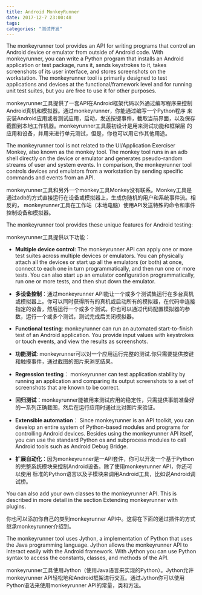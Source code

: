 ```yaml
---
title: Android MonkeyRunner
date: 2017-12-7 23:00:48
tags:
categories: "测试开发"
---
```


The monkeyrunner tool provides an API for writing programs that control an Android device or emulator from outside of 
Android code. With monkeyrunner, you can write a Python program that installs an Android application or test package, 
runs it, sends keystrokes to it, takes screenshots of its user interface, and stores screenshots on the workstation. 
The monkeyrunner tool is primarily designed to test applications and devices at the functional/framework level and for 
running unit test suites, but you are free to use it for other purposes.

monkeyrunner工具提供了一套API在Android框架代码以外通过编写程序来控制Android真机和模拟器。通过monkeyrunner，你能通过编写一个Python程序
来安装Android应用或者测试应用，启动，发送按键事件，截取当前界面，以及保存截图到本地工作机器。monkeyrunner工具最初设计是用来测试功能和框架层
的应用和设备，并用来进行单元测试，但是，你也可以用它作其他用途。

<!--more-->

The monkeyrunner tool is not related to the UI/Application Exerciser Monkey, also known as the monkey tool. The monkey 
tool runs in an adb shell directly on the device or emulator and generates pseudo-random streams of user and system 
events. In comparison, the monkeyrunner tool controls devices and emulators from a workstation by sending specific 
commands and events from an API.

monkeyrunner工具和另外一个monkey工具Monkey没有联系。Monkey工具是通过adb的方式直接运行在设备或模拟器上，生成伪随机的用户和系统事件流。相反的，
monkeyrunner工具在工作站（本地电脑）使用API发送特殊的命令和事件控制设备和模拟器。

The monkeyrunner tool provides these unique features for Android testing:

monkeyrunner工具提供以下功能：

* **Multiple device control**: The monkeyrunner API can apply one or more test suites across multiple devices or emulators. 
You can physically attach all the devices or start up all the emulators (or both) at once, connect to each one in turn 
programmatically, and then run one or more tests. You can also start up an emulator configuration programmatically, run 
one or more tests, and then shut down the emulator.

* **多设备控制**：通过monkeyrunner API能让一个或多个测试集运行在多台真机或模拟器上。你可以同时获得所有的真机或启动所有的模拟器，在代码中连接
指定的设备，然后运行一个或多个测试。你也可以通过代码配置模拟器的参数，运行一个或多个测试，测试完成后关闭模拟器。

* **Functional testing**: monkeyrunner can run an automated start-to-finish test of an Android application. You provide input
 values with keystrokes or touch events, and view the results as screenshots.
 
* **功能测试**: monkeyrunner可以对一个应用运行完整的测试.你只需要提供按键和触摸事件，通过截图的图片来浏览结果。
 
* **Regression testing**： monkeyrunner can test application stability by running an application and comparing its output 
screenshots to a set of screenshots that are known to be correct.

* **回归测试**：monkeyrunner能被用来测试应用的稳定性，只需提供事前准备好的一系列正确截图，然后在运行应用时通过比对图片来验证。

* **Extensible automation**： Since monkeyrunner is an API toolkit, you can develop an entire system of Python-based modules
 and programs for controlling Android devices. Besides using the monkeyrunner API itself, you can use the standard Python
  os and subprocess modules to call Android tools such as Android Debug Bridge.
  
* **扩展自动化**：因为monkeyrunner是一API套件，你可以开发一个基于Python的完整系统模块来控制Android设备。除了使用monkeyrunner API，你还可以使用
标准的Python语言以及子模块来调用Android工具，比如说Android调试桥。
  
You can also add your own classes to the monkeyrunner API. This is described in more detail in the section Extending 
monkeyrunner with plugins.

你也可以添加你自己的类到monkeyrunner API中。这将在下面的通过插件的方式继承monkeyrunner介绍到。

The monkeyrunner tool uses Jython, a implementation of Python that uses the Java programming language. Jython allows the
 monkeyrunner API to interact easily with the Android framework. With Jython you can use Python syntax to access the 
 constants, classes, and methods of the API.
 
monkeyrunner工具使用Jython（使用Java语言来实现的Python）。Jython允许monkeyrunner API轻松地和Android框架进行交互。通过Jython你可以使用
Python语法来使用monkeyrunner API的常量，类和方法。

###